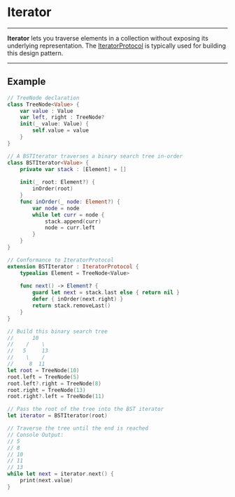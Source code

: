 # Iterator
---

__Iterator__ lets you traverse elements in a collection without exposing its underlying representation. 
The [IteratorProtocol](https://developer.apple.com/documentation/swift/iteratorprotocol) is typically used for building this design pattern.

---
## Example

```Swift
// TreeNode declaration
class TreeNode<Value> {
    var value : Value
    var left, right : TreeNode?
    init(_ value: Value) {
        self.value = value
    }
}

// A BSTIterator traverses a binary search tree in-order
class BSTIterator<Value> {
    private var stack : [Element] = []
    
    init(_ root: Element?) {
        inOrder(root)
    }
    func inOrder(_ node: Element?) {
        var node = node
        while let curr = node {
            stack.append(curr)
            node = curr.left
        }
    }
}

// Conformance to IteratorProtocol
extension BSTIterator : IteratorProtocol {
    typealias Element = TreeNode<Value>
    
    func next() -> Element? {
        guard let next = stack.last else { return nil }
        defer { inOrder(next.right) }
        return stack.removeLast()
    }
}

// Build this binary search tree
//      10
//    /    \
//   5     13
//    \    /
//     8  11
let root = TreeNode(10)
root.left = TreeNode(5)
root.left?.right = TreeNode(8)
root.right = TreeNode(13)
root.right?.left = TreeNode(11)

// Pass the root of the tree into the BST iterator
let iterator = BSTIterator(root)

// Traverse the tree until the end is reached
// Console Output:
// 5
// 8
// 10
// 11
// 13
while let next = iterator.next() {
    print(next.value)
}
```
